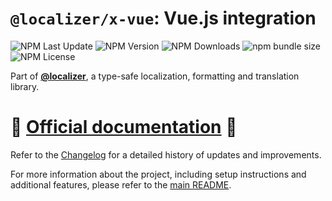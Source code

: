 # `@localizer/x-vue`: Vue.js integration

![NPM Last Update](https://img.shields.io/npm/last-update/%40localizer%2Fx-vue)
![NPM Version](https://img.shields.io/npm/v/%40localizer%2Fx-vue)
![NPM Downloads](https://img.shields.io/npm/dm/%40localizer%2Fx-vue)
![npm bundle size](https://img.shields.io/bundlephobia/min/%40localizer%2Fx-vue)
![NPM License](https://img.shields.io/npm/l/%40localizer%2Fx-vue)

Part of [**@localizer**](https://uselocalizer.dev), a type-safe localization, formatting and translation library.

# 📖 [Official documentation](https://uselocalizer.dev) 📖

Refer to the [Changelog](./CHANGELOG.md) for a detailed history of updates and improvements.

For more information about the project, including setup instructions and additional features, please refer to the [main README](../../README.md).
